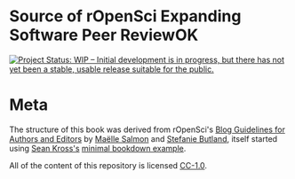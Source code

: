 # Source of rOpenSci Expanding Software Peer ReviewOK

<!-- badges: start -->
[![Project Status: WIP – Initial development is in progress, but there has not yet been a stable, usable release suitable for the public.](https://www.repostatus.org/badges/latest/wip.svg)](https://www.repostatus.org/#wip)
<!-- badges: end -->

# Meta

The structure of this book was derived from rOpenSci's [Blog Guidelines for Authors and Editors](https://github.com/ropensci-org/blog-guidance) by [Maëlle Salmon](https://github.com/maelle) and [Stefanie Butland](https://github.com/stefaniebutland), itself started using [Sean Kross's](https://github.com/seankross) [minimal bookdown example](https://github.com/seankross/bookdown-start).

All of the content of this repository is licensed 
[CC-1.0](https://creativecommons.org/publicdomain/zero/1.0/).

